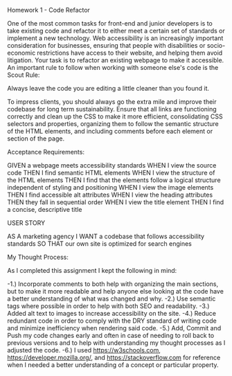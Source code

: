 Homework 1 - Code Refactor

One of the most common tasks for front-end and junior developers is to take existing code and refactor it to either meet a certain set of standards or implement a new technology. Web accessibility is an increasingly important consideration for businesses, ensuring that people with disabilities or socio-economic restrictions have access to their website, and helping them avoid litigation.
Your task is to refactor an existing webpage to make it accessible. An important rule to follow when working with someone else's code is the Scout Rule:

Always leave the code you are editing a little cleaner than you found it.

To impress clients, you should always go the extra mile and improve their codebase for long term sustainability. Ensure that all links are functioning correctly and clean up the CSS to make it more efficient, consolidating CSS selectors and properties, organizing them to follow the semantic structure of the HTML elements, and including comments before each element or section of the page.


Acceptance Requirements:

GIVEN a webpage meets accessibility standards
WHEN I view the source code
THEN I find semantic HTML elements
WHEN I view the structure of the HTML elements
THEN I find that the elements follow a logical structure independent of styling and positioning
WHEN I view the image elements
THEN I find accessible alt attributes
WHEN I view the heading attributes
THEN they fall in sequential order
WHEN I view the title element
THEN I find a concise, descriptive title

USER STORY

AS A marketing agency
I WANT a codebase that follows accessibility standards
SO THAT our own site is optimized for search engines


My Thought Process:

As I completed this assignment I kept the following in mind:

-1.) Incorporate comments to both help with organizing the main sections, but to make it more readable and help anyone else looking at the code have a better understanding of what was changed and why.
-2.) Use semantic tags where possible in order to help with both SEO and readability.
-3.) Added alt text to images to increase accessibility on the site.
-4.) Reduce redundant code in order to comply with the DRY standard of writing code and minimize inefficiency when rendering said code. 
-5.) Add, Commit and Push my code changes early and often in case of needing to roll back to previous versions and to help with understanding my thought processes as I adjusted the code.
-6.) I used https://w3schools.com, https://developer.mozilla.org/, and https://stackoverflow.com for reference when I needed a better understanding of a concept or particular property. 


